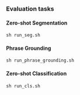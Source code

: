 ### Evaluation tasks 

#### Zero-shot Segmentation

```
sh run_seg.sh
```

#### Phrase Grounding

```
sh run_phrase_grounding.sh
```

#### Zero-shot Classification

```
sh run_cls.sh
```